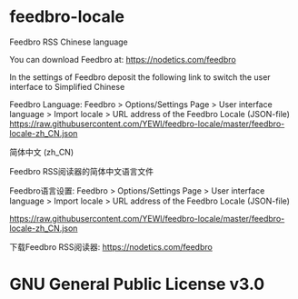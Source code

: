 # feedbro-locale

Feedbro RSS Chinese language

You can download Feedbro at: https://nodetics.com/feedbro

In the settings of Feedbro deposit the following link to switch the user interface to Simplified Chinese

Feedbro Language: Feedbro > Options/Settings Page > User interface language > Import locale > URL address of the Feedbro Locale (JSON-file)
https://raw.githubusercontent.com/YEWl/feedbro-locale/master/feedbro-locale-zh_CN.json

简体中文 (zh_CN) 

Feedbro RSS阅读器的简体中文语言文件

Feedbro语言设置: Feedbro > Options/Settings Page > User interface language > Import locale > URL address of the Feedbro Locale (JSON-file)

https://raw.githubusercontent.com/YEWl/feedbro-locale/master/feedbro-locale-zh_CN.json

下载Feedbro RSS阅读器: https://nodetics.com/feedbro


# GNU General Public License v3.0
